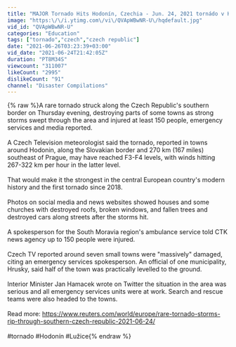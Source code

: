 ```yaml
---
title: "MAJOR Tornado Hits Hodonín, Czechia - Jun. 24, 2021 tornádo v Hodoníně"
image: "https:\/\/i.ytimg.com\/vi\/QVApWBwNR-U\/hqdefault.jpg"
vid_id: "QVApWBwNR-U"
categories: "Education"
tags: ["tornado","czech","czech republic"]
date: "2021-06-26T03:23:39+03:00"
vid_date: "2021-06-24T21:42:05Z"
duration: "PT8M34S"
viewcount: "311007"
likeCount: "2995"
dislikeCount: "91"
channel: "Disaster Compilations"
---
```

{% raw %}A rare tornado struck along the Czech Republic's southern border on Thursday evening, destroying parts of some towns as strong storms swept through the area and injured at least 150 people, emergency services and media reported.<br /><br />A Czech Television meteorologist said the tornado, reported in towns around Hodonin, along the Slovakian border and 270 km (167 miles) southeast of Prague, may have reached F3-F4 levels, with winds hitting 267-322 km per hour in the latter level.<br /><br />That would make it the strongest in the central European country's modern history and the first tornado since 2018.<br /><br />Photos on social media and news websites showed houses and some churches with destroyed roofs, broken windows, and fallen trees and destroyed cars along streets after the storms hit.<br /><br />A spokesperson for the South Moravia region's ambulance service told CTK news agency up to 150 people were injured.<br /><br />Czech TV reported around seven small towns were &quot;massively&quot; damaged, citing an emergency services spokesperson. An official of one municipality, Hrusky, said half of the town was practically levelled to the ground.<br /><br />Interior Minister Jan Hamacek wrote on Twitter the situation in the area was serious and all emergency services units were at work. Search and rescue teams were also headed to the towns.<br /><br />Read more: <a rel="nofollow" target="blank" href="https://www.reuters.com/world/europe/rare-tornado-storms-rip-through-southern-czech-republic-2021-06-24/">https://www.reuters.com/world/europe/rare-tornado-storms-rip-through-southern-czech-republic-2021-06-24/</a><br /><br />#tornado #Hodonín #Lužice{% endraw %}
